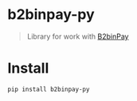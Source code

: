 # b2binpay-py
> Library for work with [B2binPay](https://docs.b2binpay.com/v2/en/api-reference.html?roistat_visit=584687)
# Install
`pip install b2binpay-py`